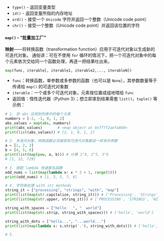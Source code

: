 - `type()` - 返回变量类型
- `id()` - 返回变量所指的内存地址
- `ord()` - 接受一个 `Unicode` 字符并返回一个整数（Unicode code point）
- `chr()` - 接受一个整数（Unicode code point）并返回该位置的字符


#### `map()` - “批量加工厂”
**映射**——将转换函数（transformation function）应用于可迭代对象以生成新的可迭代对象。
通俗讲：可在不使用 `for` 循环的情况下，把一个可迭代对象中的每个元素依次交给同一个函数处理，再逐一把结果吐出来。
```python
map(func, iterable[, iterable1, iterable2,..., iterableN])
```
- `func`：转换函数，单参数或多参数的函数（也可以是 `None`），其参数数量等于传递给 `map()` 的可迭代对象数
- `iterable`：一个或多个可迭代对象，元素按位置成组地喂给 `func`
- 返回值：惰性迭代器（Python 3）；想立即拿到结果需套 `list()`，`tuple()` 等
示例：
```python
# 1. 将 abs 应用到列表中的每个元素
numbers = [-2, -1, 0, 1, 2]
abs_values = map(abs, numbers)
print(abs_values)       # <map object at 0x7f7f2aefa860>
print(list(abs_values)) # [2, 1, 0, 1, 2]

# 2. 多迭代对象，转换函数必须接受和可迭代对象数目一样多的参数
a = [1, 2, 3]
b = [4, 5, 6]
print(list(map(pow, a, b))) # 计算 1^4, 2^5, 3^6
# [1, 32, 729]

# 3. 搭配 lambda 快速匿名函数
odd_nums = list(map(lambda x: x * 2 + 1, range(5)))
print(odd_nums) # [1, 3, 5, 7, 9]

# 4. 字符串处理 with str methods
string_it = ["processing", "strings", "with", "map"]
print(list(map(str.capitalize, string_it))) # ['Processing', 'Strings', 'With', 'Map']
print(list(map(str.upper, string_it))) # ['PROCESSING', 'STRINGS', 'WITH', 'MAP']

string_with_spaces = ["hello   ", "  world"]
print(list(map(str.strip, string_with_spaces))) # ['hello', 'world']

string_with_dots = ["hello...", "...world..."]
print(list(map(lambda s: s.strip('.'), string_with_dots))) # ['hello', 'world']

# 5. 

```